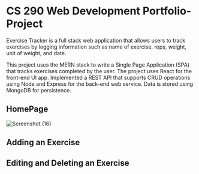 # CS 290 Web Development Portfolio-Project

Exercise Tracker is a full stack web application that allows users to track exercises by logging information  such as name of exercise, reps, weight, unit of weight, and date.

This project uses the MERN stack to write a Single Page Application (SPA) that tracks exercises completed by the user. The project uses React for the front-end UI app. Implemented a REST API that supports CRUD operations using Node and Express for the back-end web service. Data is stored using MongoDB for persistence.

## HomePage
![Screenshot (16)](https://user-images.githubusercontent.com/81449170/187880055-6fb11470-4bc2-412d-a1a2-4eb115c27a03.png)

## Adding an Exercise


## Editing and Deleting an Exercise
